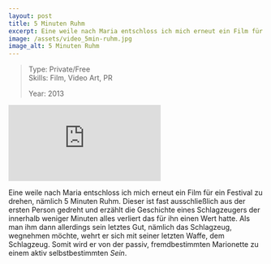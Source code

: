 ```yaml
---
layout: post
title: 5 Minuten Ruhm
excerpt: Eine weile nach Maria entschloss ich mich erneut ein Film für ein Festival
image: /assets/video_5min-ruhm.jpg
image_alt: 5 Minuten Ruhm
---
```


<blockquote>Type: Private/Free<br />
Skills: Film, Video Art, PR</p>
<p>Year: 2013</p></blockquote>
<p><iframe width="300" height="150" src="https://player.vimeo.com/video/71568850" frameborder="0" webkitallowfullscreen="webkitallowfullscreen" mozallowfullscreen="mozallowfullscreen" allowfullscreen="allowfullscreen"></iframe></p>
<p>Eine weile nach Maria entschloss ich mich erneut ein Film für ein Festival zu drehen, nämlich 5 Minuten Ruhm. Dieser ist fast ausschließlich aus der ersten Person gedreht und erzählt die Geschichte eines Schlagzeugers der innerhalb weniger Minuten alles verliert das für ihn einen Wert hatte. Als man ihm dann allerdings sein letztes Gut, nämlich das Schlagzeug, wegnehmen möchte, wehrt er sich mit seiner letzten Waffe, dem Schlagzeug. Somit wird er von der passiv, fremdbestimmten Marionette zu einem aktiv selbstbestimmten <em>Sein</em>.</p>
